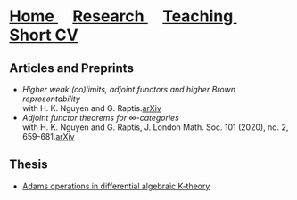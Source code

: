 <h1>
  <a href="https://c-schrade.github.io">
    Home 
  </a>
  &nbsp; &nbsp;
  <a href="https://c-schrade.github.io/Research">
    <u>Research</u> 
  </a>
  &nbsp; &nbsp;
  <a href="https://c-schrade.github.io/Teaching">
    Teaching 
  </a>
  &nbsp; &nbsp;
  <a href="https://c-schrade.github.io/ShortCV">
    Short CV
  </a>
</h1>  

## Articles and Preprints
* <i>Higher weak (co)limits, adjoint functors and higher Brown representability</i> <br />
  with H. K. Nguyen and G. Raptis.[arXiv](https://arxiv.org/abs/2103.06003)
* <i>Adjoint functor theorems for &infin;-categories</i> <br />
  with H. K. Nguyen and G. Raptis,  J. London Math. Soc. 101 (2020), no. 2, 659-681.[arXiv](https://arxiv.org/abs/1803.01664)

## Thesis
* [Adams operations in differential algebraic K-theory](https://epub.uni-regensburg.de/37768/)
